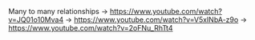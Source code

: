 <!--  -->
Many to many relationships 
    -> https://www.youtube.com/watch?v=JQ01o10Mva4
    -> https://www.youtube.com/watch?v=V5xINbA-z9o
    -> https://www.youtube.com/watch?v=2oFNu_RhTt4
